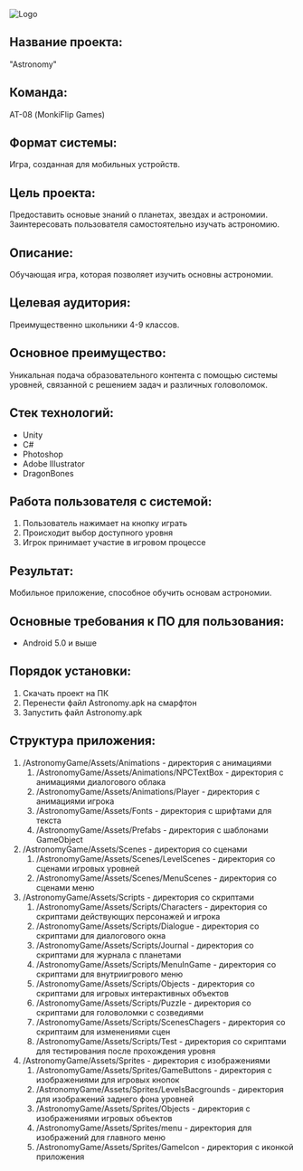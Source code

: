 ![Logo](https://github.com/somesimplecore/AstronomyGame/blob/main/AstronomyGame/Assets/Sprites/GameIcon/icon.png?raw=true, "Game Logo")
## Название проекта: 
"Astronomy"

## Команда: 
АТ-08 (MonkiFlip Games)

## Формат системы: 
Игра, созданная для мобильных устройств.

## Цель проекта:
Предоставить основые знаний о планетах, звездах и астрономии. Заинтересовать пользователя самостоятельно изучать астрономию.

## Описание:
Обучающая игра, которая позволяет изучить основны астрономии. 

## Целевая аудитория:
Преимущественно школьники 4-9 классов.

## Основное преимущество:
Уникальная подача образовательного контента с помощью системы уровней, связанной с решением задач и различных головоломок.

## Стек технологий: 
+ Unity
+ C#
+ Photoshop
+ Adobe Illustrator
+ DragonBones

## Работа пользователя с системой:
1. Пользователь нажимает на кнопку играть
2. Происходит выбор доступного уровня
3. Игрок принимает участие в игровом процессе

## Результат: 
Мобильное приложение, способное обучить основам астрономии.

## Основные требования к ПО для пользования:
- Android 5.0 и выше

## Порядок установки:
1. Скачать проект на ПК
2. Перенести файл Astronomy.apk на смарфтон
3. Запустить файл Astronomy.apk

## Структура приложения:
1. /AstronomyGame/Assets/Animations - директория с анимациями
    1. /AstronomyGame/Assets/Animations/NPCTextBox - директория с анимациями диалогового облака
    1. /AstronomyGame/Assets/Animations/Player - директория с анимациями игрока
    1. /AstronomyGame/Assets/Fonts - директория с шрифтами для текста
    1. /AstronomyGame/Assets/Prefabs - директория с шаблонами GameObject
4. /AstronomyGame/Assets/Scenes - директория со сценами
    1. /AstronomyGame/Assets/Scenes/LevelScenes - директория со сценами игровых уровней
    1. /AstronomyGame/Assets/Scenes/MenuScenes - директория со сценами меню
5. /AstronomyGame/Assets/Scripts - директория со скриптами
    1. /AstronomyGame/Assets/Scripts/Characters - директория со скриптами действующих персонажей и игрока
    1. /AstronomyGame/Assets/Scripts/Dialogue - директория со скриптами для диалогового окна
    1. /AstronomyGame/Assets/Scripts/Journal - директория со скриптами для журнала с планетами
    1. /AstronomyGame/Assets/Scripts/MenuInGame - директория со скриптами для внутриигрового меню
    1. /AstronomyGame/Assets/Scripts/Objects - директория со скриптами для игровых интерактивных объектов
    1. /AstronomyGame/Assets/Scripts/Puzzle - директория со скриптами для головоломки с созведиями
    1. /AstronomyGame/Assets/Scripts/ScenesChagers - директория со скриптаим для изменениями сцен
    1. /AstronomyGame/Assets/Scripts/Test - директория со скриптами для тестирования после прохождения уровня
6. /AstronomyGame/Assets/Sprites - директория с изображениями
    1. /AstronomyGame/Assets/Sprites/GameButtons - директория с изображениями для игровых кнопок
    1. /AstronomyGame/Assets/Sprites/LevelsBacgrounds - директория для изображений заднего фона уровней
    1. /AstronomyGame/Assets/Sprites/Objects - директория с изображениями игровых объектов
    1. /AstronomyGame/Assets/Sprites/menu - директория для изображений для главного меню
    2. /AstronomyGame/Assets/Sprites/GameIcon - директория с иконкой приложения
